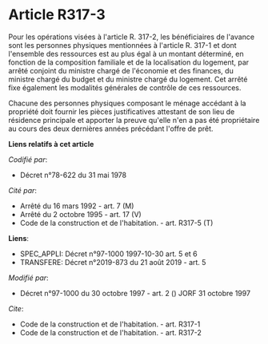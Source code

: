 # Article R317-3

Pour les opérations visées à l'article R. 317-2, les bénéficiaires de l'avance sont les personnes physiques mentionnées à
l'article R. 317-1 et dont l'ensemble des ressources est au plus égal à un montant déterminé, en fonction de la composition
familiale et de la localisation du logement, par arrêté conjoint du ministre chargé de l'économie et des finances, du
ministre chargé du budget et du ministre chargé du logement. Cet arrêté fixe également les modalités générales de contrôle de
ces ressources. 

Chacune des personnes physiques composant le ménage accédant à la propriété doit fournir les pièces justificatives attestant
de son lieu de résidence principale et apporter la preuve qu'elle n'en a pas été propriétaire au cours des deux dernières
années précédant l'offre de prêt.

**Liens relatifs à cet article**

_Codifié par_:

  - Décret n°78-622 du 31 mai 1978

_Cité par_:

  - Arrêté du 16 mars 1992 - art. 7 (M)
  - Arrêté du 2 octobre 1995 - art. 17 (V)
  - Code de la construction et de l'habitation. - art. R317-5 (T)

**Liens**:

  - SPEC_APPLI: Décret n°97-1000 1997-10-30 art. 5 et 6
  - TRANSFERE: Décret n°2019-873 du 21 août 2019 - art. 5

_Modifié par_:

  - Décret n°97-1000 du 30 octobre 1997 - art. 2 () JORF 31 octobre 1997

_Cite_:

  - Code de la construction et de l'habitation. - art. R317-1
  - Code de la construction et de l'habitation. - art. R317-2
